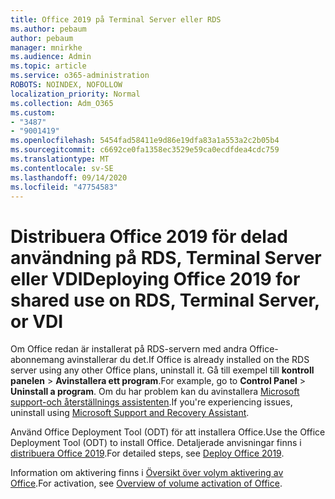 ```yaml
---
title: Office 2019 på Terminal Server eller RDS
ms.author: pebaum
author: pebaum
manager: mnirkhe
ms.audience: Admin
ms.topic: article
ms.service: o365-administration
ROBOTS: NOINDEX, NOFOLLOW
localization_priority: Normal
ms.collection: Adm_O365
ms.custom:
- "3487"
- "9001419"
ms.openlocfilehash: 5454fad58411e9d86e19dfa83a1a553a2c2b05b4
ms.sourcegitcommit: c6692ce0fa1358ec3529e59ca0ecdfdea4cdc759
ms.translationtype: MT
ms.contentlocale: sv-SE
ms.lasthandoff: 09/14/2020
ms.locfileid: "47754583"
---
```

# <a name="deploying-office-2019-for-shared-use-on-rds-terminal-server-or-vdi"></a><span data-ttu-id="f6fbf-102">Distribuera Office 2019 för delad användning på RDS, Terminal Server eller VDI</span><span class="sxs-lookup"><span data-stu-id="f6fbf-102">Deploying Office 2019 for shared use on RDS, Terminal Server, or VDI</span></span>

<span data-ttu-id="f6fbf-103">Om Office redan är installerat på RDS-servern med andra Office-abonnemang avinstallerar du det.</span><span class="sxs-lookup"><span data-stu-id="f6fbf-103">If Office is already installed on the RDS server using any other Office plans, uninstall it.</span></span> <span data-ttu-id="f6fbf-104">Gå till exempel till **kontroll panelen**  >  **Avinstallera ett program**.</span><span class="sxs-lookup"><span data-stu-id="f6fbf-104">For example, go to **Control Panel** > **Uninstall a program**.</span></span> <span data-ttu-id="f6fbf-105">Om du har problem kan du avinstallera [Microsoft support-och återställnings assistenten](https://aka.ms/SARA-OfficeUninstall-Alchemy).</span><span class="sxs-lookup"><span data-stu-id="f6fbf-105">If you're experiencing issues, uninstall using [Microsoft Support and Recovery Assistant](https://aka.ms/SARA-OfficeUninstall-Alchemy).</span></span> 

<span data-ttu-id="f6fbf-106">Använd Office Deployment Tool (ODT) för att installera Office.</span><span class="sxs-lookup"><span data-stu-id="f6fbf-106">Use the Office Deployment Tool (ODT) to install Office.</span></span> <span data-ttu-id="f6fbf-107">Detaljerade anvisningar finns i [distribuera Office 2019](https://docs.microsoft.com/deployoffice/office2019/deploy).</span><span class="sxs-lookup"><span data-stu-id="f6fbf-107">For detailed steps, see [Deploy Office 2019](https://docs.microsoft.com/deployoffice/office2019/deploy).</span></span>

<span data-ttu-id="f6fbf-108">Information om aktivering finns i [Översikt över volym aktivering av Office](https://docs.microsoft.com/deployoffice/vlactivation/plan-volume-activation-of-office).</span><span class="sxs-lookup"><span data-stu-id="f6fbf-108">For activation, see [Overview of volume activation of Office](https://docs.microsoft.com/deployoffice/vlactivation/plan-volume-activation-of-office).</span></span>